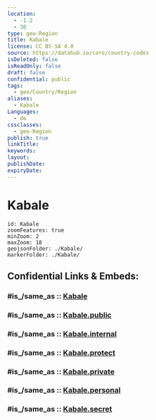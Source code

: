 ```yaml
---
location:
  - -1.2
  - 30
type: geo-Region
title: Kabale
license: CC BY-SA 4.0
source: https://datahub.io/core/country-codes
isDeleted: false
isReadOnly: false
draft: false
confidential: public
tags:
  - geo/Country/Region
aliases:
  - Kabale
Languages:
  - de
cssclasses:
  - geo-Region
publish: true
linkTitle:
keywords:
layout:
publishDate:
expiryDate:
---
```


# Kabale

```leaflet
id: Kabale
zoomFeatures: true 
minZoom: 2 
maxZoom: 18
geojsonFolder: ./Kabale/
markerFolder: ./Kabale/
```


## Confidential Links & Embeds: 

### #is_/same_as :: [Kabale](/_Standards/Earth/Continent/Africa/Africa~Central/Uganda/regions~Uganda/Uganda~West/Kabale.md) 

### #is_/same_as :: [Kabale.public](/_public/Earth/Continent/Africa/Africa~Central/Uganda/regions~Uganda/Uganda~West/Kabale.public.md) 

### #is_/same_as :: [Kabale.internal](/_internal/Earth/Continent/Africa/Africa~Central/Uganda/regions~Uganda/Uganda~West/Kabale.internal.md) 

### #is_/same_as :: [Kabale.protect](/_protect/Earth/Continent/Africa/Africa~Central/Uganda/regions~Uganda/Uganda~West/Kabale.protect.md) 

### #is_/same_as :: [Kabale.private](/_private/Earth/Continent/Africa/Africa~Central/Uganda/regions~Uganda/Uganda~West/Kabale.private.md) 

### #is_/same_as :: [Kabale.personal](/_personal/Earth/Continent/Africa/Africa~Central/Uganda/regions~Uganda/Uganda~West/Kabale.personal.md) 

### #is_/same_as :: [Kabale.secret](/_secret/Earth/Continent/Africa/Africa~Central/Uganda/regions~Uganda/Uganda~West/Kabale.secret.md)

